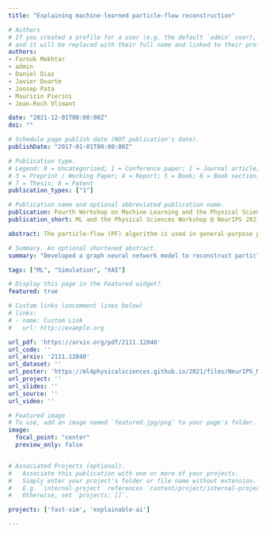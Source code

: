 ```yaml
---
title: "Explaining machine-learned particle-flow reconstruction"

# Authors
# If you created a profile for a user (e.g. the default `admin` user), write the username (folder name) here
# and it will be replaced with their full name and linked to their profile.
authors:
- Farouk Mokhtar
- admin
- Daniel Diaz
- Javier Duarte
- Joosep Pata
- Maurizio Pierini
- Jean-Roch Vlimant

date: "2021-12-01T00:00:00Z"
doi: ""

# Schedule page publish date (NOT publication's date).
publishDate: "2017-01-01T00:00:00Z"

# Publication type.
# Legend: 0 = Uncategorized; 1 = Conference paper; 2 = Journal article;
# 3 = Preprint / Working Paper; 4 = Report; 5 = Book; 6 = Book section;
# 7 = Thesis; 8 = Patent
publication_types: ["1"]

# Publication name and optional abbreviated publication name.
publication: Fourth Workshop on Machine Learning and the Physical Sciences @ NeurIPS 2021
publication_short: ML and the Physical Sciences Workshop @ NeurIPS 2021

abstract: The particle-flow (PF) algorithm is used in general-purpose particle detectors to reconstruct a comprehensive particle-level view of the collision by combining information from different subdetectors. A graph neural network (GNN) model, known as the machine-learned particle-flow (MLPF) algorithm, has been developed to substitute the rule-based PF algorithm. However, understanding the model's decision making is not straightforward, especially given the complexity of the set-to-set prediction task, dynamic graph building, and message-passing steps. In this paper, we adapt the layerwise-relevance propagation technique for GNNs and apply it to the MLPF algorithm to gauge the relevant nodes and features for its predictions. Through this process, we gain insight into the model's decision-making.

# Summary. An optional shortened abstract.
summary: "Developed a graph neural network model to reconstruct particle collisions and interpreted the results using explainable AI techniques."

tags: ["ML", "Simulation", "XAI"]

# Display this page in the Featured widget?
featured: true

# Custom links (uncomment lines below)
# links:
# - name: Custom Link
#   url: http://example.org

url_pdf: 'https://arxiv.org/pdf/2111.12840'
url_code: ''
url_arxiv: '2111.12840'
url_dataset: ''
url_poster: 'https://ml4physicalsciences.github.io/2021/files/NeurIPS_ML4PS_2021_120_poster.png'
url_project: ''
url_slides: ''
url_source: ''
url_video: ''

# Featured image
# To use, add an image named `featured.jpg/png` to your page's folder.
image:
  focal_point: "center"
  preview_only: false


# Associated Projects (optional).
#   Associate this publication with one or more of your projects.
#   Simply enter your project's folder or file name without extension.
#   E.g. `internal-project` references `content/project/internal-project/index.md`.
#   Otherwise, set `projects: []`.

projects: ['fast-sim', 'explainable-ai']

---
```

